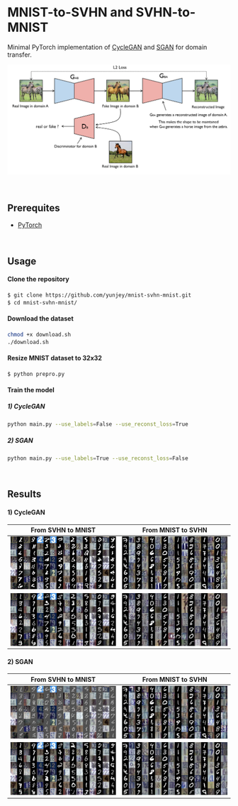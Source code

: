# MNIST-to-SVHN and SVHN-to-MNIST

Minimal PyTorch implementation of [CycleGAN]() and [SGAN]() for domain transfer.

![alt text](gif/cyclegan.png)

<br>


## Prerequites
* [PyTorch](http://pytorch.org/)


<br>

## Usage

#### Clone the repository

```bash
$ git clone https://github.com/yunjey/mnist-svhn-mnist.git
$ cd mnist-svhn-mnist/
```

#### Download the dataset
```bash
chmod +x download.sh
./download.sh
```

#### Resize MNIST dataset to 32x32

```bash
$ python prepro.py
```

#### Train the model

##### 1) CycleGAN

```bash
python main.py --use_labels=False --use_reconst_loss=True
```

##### 2) SGAN

```bash
python main.py --use_labels=True --use_reconst_loss=False
```
<br>

## Results

#### 1) CycleGAN
From SVHN to MNIST            |  From MNIST to SVHN
:-------------------------:|:-------------------------:
![alt text](gif/cycle-s-m.gif)  |  ![alt text](gif/cycle-m-s.gif)
![alt text](gif/cycle-s-m.png)  |  ![alt text](gif/cycle-m-s.png)

#### 2) SGAN
From SVHN to MNIST            |  From MNIST to SVHN
:-------------------------:|:-------------------------:
![alt text](gif/sgan-s-m.gif)  |  ![alt text](gif/sgan-m-s.gif)
![alt text](gif/sgan-s-m.png)  |  ![alt text](gif/sgan-m-s.png)




